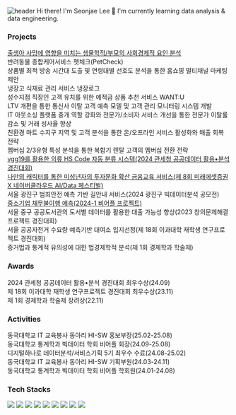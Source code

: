 ![header](https://capsule-render.vercel.app/api?type=waving&color=7F7FD5&text=%20Welcome%20to%20Seonjae's%20Github%20%20&height=150&fontSize=50&fontColor=ffffff)
Hi there! I'm Seonjae Lee 🙌
I'm currently learning data analysis & data engineering.

### Projects
[출생아 사망에 영향을 미치는 생물학적/부모의 사회경제적 요인 분석](https://github.com/iseonjae/Nonparametric-Statistics-Project)<br>
반려동물 종합케어서비스 펫체크(PetCheck)<br>
상품별 최적 방송 시간대 도출 및 연령대별 선호도 분석을 통한 홈쇼핑 멀티채널 마케팅 제안<br>
냉장고 식재료 관리 서비스 냉장로그<br>
성수지점 직장인 고객 유치를 위한 예적금 상품 추천 서비스 WANT:U<br>
LTV 개편을 통한 통신사 이탈 고객 예측 모델 및 고객 관리 모니터링 시스템 개발<br>
IT 아웃소싱 플랫폼 중개 역할 강화와 전문가/소비자 서비스 개선을 통한 전문가 이탈률 감소 및 거래 성사율 향상<br>
친환경 마트 수지구 지역 및 고객 분석을 통한 온/오프라인 서비스 활성화와 매출 회복 전략<br>
멤버십 2/3유형 특성 분석을 통한 복합기 렌탈 고객의 멤버십 전환 전략<br>
[vgg19를 활용한 의류 HS Code 자동 분류 시스템(2024 관세청 공공데이터 활용•분석 경진대회)](https://github.com/iseonjae/Customs-Data-Competition)<br>
[나만의 캐릭터를 통한 미성년자의 투자문화 확산 금융교육 서비스(제 8회 미래에셋증권 X 네이버클라우드 AI/Data 페스티벌)](https://github.com/iseonjae/Miraeasset_RookieVicky)<br>
서울 광진구 범죄안전 예측 기반 길안내 서비스(2024 광진구 빅데이터분석 공모전) <br>
[중소기업 채무불이행 예측(2024-1 비어플 프로젝트)](https://github.com/iseonjae/BAF-24-1-finance_2)<br>
서울 중구 공공도서관의 도서별 데이터를 활용한 대출 가능성 향상(2023 창의문제해결 프로젝트 경진대회)<br>
서울 공공자전거 수요량 예측기반 대여소 입지선정(제 18회 이과대학 재학생 연구프로젝트 경진대회)<br>
증거법과 통계적 유의성에 대한 법경제학적 분석(제 1회 경제학과 학술제)

### Awards
2024 관세청 공공데이터 활용•분석 경진대회 최우수상(24.09) <br>
제 18회 이과대학 재학생 연구프로젝트 경진대회 최우수상(23.11) <br>
제 1회 경제학과 학술제 장려상(22.11)

### Activities
동국대학교 IT 교육봉사 동아리 HI-SW 홍보부장(25.02-25.08)<br>
동국대학교 통계학과 빅데이터 학회 비어플 회장(24.09-25.08)<br>
디지털하나로 데이터분석/서비스기획 5기 최우수 수료(24.08-25.02)<br>
동국대학교 IT 교육봉사 동아리 HI-SW 기획부원(24.03-24.11)<br>
동국대학교 통계학과 빅데이터 학회 비어플 학회원(24.01-24.08)

### Tech Stacks
<img src="https://img.shields.io/badge/python-3776AB?style=for-the-badge&logo=python&logoColor=white"> <img src="https://img.shields.io/badge/R-276DC3?style=for-the-badge&logo=R&logoColor=white"> <img src="https://img.shields.io/badge/qgis-589632?style=for-the-badge&logo=qgis&logoColor=white"> <img src="https://img.shields.io/badge/mysql-4479A1?style=for-the-badge&logo=mysql&logoColor=white"> <img src="https://img.shields.io/badge/figma-F24E1E?style=for-the-badge&logo=figma&logoColor=white"> <img src="https://img.shields.io/badge/jupyter-F37626?style=for-the-badge&logo=jupyter&logoColor=white"> <img src="https://img.shields.io/badge/google colab-F9AB00?style=for-the-badge&logo=googlecolab&logoColor=white"> <img src="https://img.shields.io/badge/notion-000000?style=for-the-badge&logo=notion&logoColor=white"> <img src="https://img.shields.io/badge/slack-4A154B?style=for-the-badge&logo=slack&logoColor=white">
